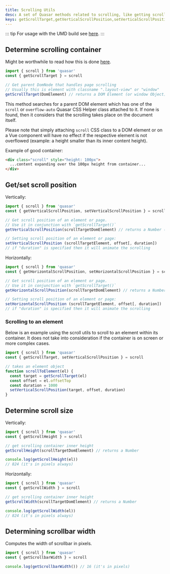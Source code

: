 ```yaml
---
title: Scrolling Utils
desc: A set of Quasar methods related to scrolling, like getting scroll target or changing the scroll position of a page.
keys: getScrollTarget,getVerticalScrollPosition,setVerticalScrollPosition,getHorizontalScrollPosition,setHorizontalScrollPosition,getScrollHeight,getScrollWidth,getScrollbarWidth
---
```


::: tip
For usage with the UMD build see [here](/start/umd#quasar-global-object).
:::

## Determine scrolling container

Might be worthwhile to read how this is done [here](/vue-components/scroll-observer#determining-scrolling-container).

```js
import { scroll } from 'quasar'
const { getScrollTarget } = scroll

// Get parent DomNode that handles page scrolling
// Usually this is element with classname ".layout-view" or "window"
getScrollTarget(DomElement) // returns a DOM Element (or window Object)
```

This method searches for a parent DOM element which has one of the `scroll` or `overflow-auto` Quasar CSS Helper class attached to it. If none is found, then it considers that the scrolling takes place on the document itself.

Please note that simply attaching `scroll` CSS class to a DOM element or on a Vue component will have no effect if the respective element is not overflowed (example: a height smaller than its inner content height).

Example of good container:

```html
<div class="scroll" style="height: 100px">
  ...content expanding over the 100px height from container...
</div>
```

## Get/set scroll position

Vertically:

```js
import { scroll } from 'quasar'
const { getVerticalScrollPosition, setVerticalScrollPosition } = scroll

// Get scroll position of an element or page.
// Use it in conjunction with `getScrollTarget()`
getVerticalScrollPosition(scrollTargetDomElement) // returns a Number (pixels)

// Setting scroll position of an element or page:
setVerticalScrollPosition (scrollTargetElement, offset[, duration])
// if "duration" is specified then it will animate the scrolling
```

Horizontally:

```js
import { scroll } from 'quasar'
const { getHorizontalScrollPosition, setHorizontalScrollPosition } = scroll

// Get scroll position of an element or page.
// Use it in conjunction with `getScrollTarget()`
getHorizontalScrollPosition(scrollTargetDomElement) // returns a Number (pixels)

// Setting scroll position of an element or page:
setHorizontalScrollPosition (scrollTargetElement, offset[, duration])
// if "duration" is specified then it will animate the scrolling
```

### Scrolling to an element

Below is an example using the scroll utils to scroll to an element within its container. It does not take into consideration if the container is on screen or more complex cases.

```js
import { scroll } from 'quasar'
const { getScrollTarget, setVerticalScrollPosition } = scroll

// takes an element object
function scrollToElement(el) {
  const target = getScrollTarget(el)
  const offset = el.offsetTop
  const duration = 1000
  setVerticalScrollPosition(target, offset, duration)
}
```

## Determine scroll size

Vertically:

```js
import { scroll } from 'quasar'
const { getScrollHeight } = scroll

// get scrolling container inner height
getScrollHeight(scrollTargetDomElement) // returns a Number

console.log(getScrollHeight(el))
// 824 (it's in pixels always)
```

Horizontally:

```js
import { scroll } from 'quasar'
const { getScrollWidth } = scroll

// get scrolling container inner height
getScrollWidth(scrollTargetDomElement) // returns a Number

console.log(getScrollWidth(el))
// 824 (it's in pixels always)
```

## Determining scrollbar width

Computes the width of scrollbar in pixels.

```js
import { scroll } from 'quasar'
const { getScrollbarWidth } = scroll

console.log(getScrollbarWidth()) // 16 (it's in pixels)
```
